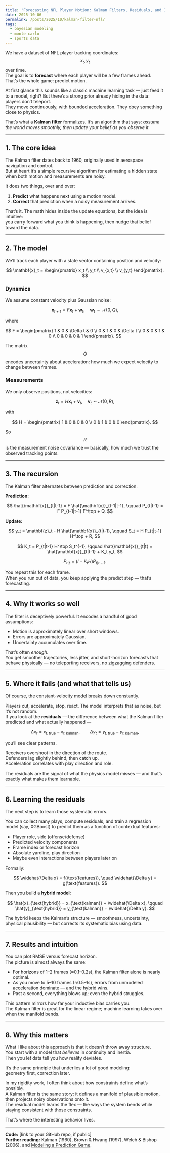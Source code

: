 ```yaml
---
title: 'Forecasting NFL Player Motion: Kalman Filters, Residuals, and Inductive Bias'
date: 2025-10-06
permalink: /posts/2025/10/kalman-filter-nfl/
tags: 
  - bayesian modeling
  - monte carlo
  - sports data
---
```


We have a dataset of NFL player tracking coordinates: $$x_t, y_t$$ over time.  
The goal is to **forecast** where each player will be a few frames ahead.  
That’s the whole game: predict motion.

At first glance this sounds like a classic machine learning task — just feed it to a model, right? But there’s a strong prior already hiding in the data: players don’t teleport.  
They move continuously, with bounded acceleration. They obey something close to physics.

That’s what a **Kalman filter** formalizes. It’s an algorithm that says: *assume the world moves smoothly, then update your belief as you observe it.*

---

## 1. The core idea

The Kalman filter dates back to 1960, originally used in aerospace navigation and control.  
But at heart it’s a simple recursive algorithm for estimating a hidden state when both motion and measurements are noisy.

It does two things, over and over:

1. **Predict** what happens next using a motion model.  
2. **Correct** that prediction when a noisy measurement arrives.

That’s it. The math hides inside the update equations, but the idea is intuitive:  
you carry forward what you think is happening, then nudge that belief toward the data.

---

## 2. The model

We’ll track each player with a state vector containing position and velocity:

$$
\mathbf{x}_t = 
\begin{pmatrix}
x_t \\
y_t \\
v_{x,t} \\
v_{y,t}
\end{pmatrix}.
$$

### Dynamics

We assume constant velocity plus Gaussian noise:

$$
\mathbf{x}_{t+1} = F \mathbf{x}_t + \mathbf{w}_t, \quad \mathbf{w}_t \sim \mathcal{N}(0, Q),
$$

where

$$
F =
\begin{pmatrix}
1 & 0 & \Delta t & 0 \\
0 & 1 & 0 & \Delta t \\
0 & 0 & 1 & 0 \\
0 & 0 & 0 & 1
\end{pmatrix}.
$$

The matrix $$Q$$ encodes uncertainty about acceleration: how much we expect velocity to change between frames.

### Measurements

We only observe positions, not velocities:

$$
\mathbf{z}_t = H \mathbf{x}_t + \mathbf{v}_t, \quad \mathbf{v}_t \sim \mathcal{N}(0, R),
$$

with

$$
H =
\begin{pmatrix}
1 & 0 & 0 & 0 \\
0 & 1 & 0 & 0
\end{pmatrix}.
$$

So $$R$$ is the measurement noise covariance — basically, how much we trust the observed tracking points.

---

## 3. The recursion

The Kalman filter alternates between prediction and correction.

**Prediction:**

$$
\hat{\mathbf{x}}_{t|t-1} = F \hat{\mathbf{x}}_{t-1|t-1}, \qquad
P_{t|t-1} = F P_{t-1|t-1} F^\top + Q.
$$

**Update:**

$$
y_t = \mathbf{z}_t - H \hat{\mathbf{x}}_{t|t-1}, \qquad
S_t = H P_{t|t-1} H^\top + R,
$$

$$
K_t = P_{t|t-1} H^\top S_t^{-1}, \qquad
\hat{\mathbf{x}}_{t|t} = \hat{\mathbf{x}}_{t|t-1} + K_t y_t,
$$

$$
P_{t|t} = (I - K_t H) P_{t|t-1}.
$$

You repeat this for each frame.  
When you run out of data, you keep applying the predict step — that’s forecasting.

---

## 4. Why it works so well

The filter is deceptively powerful. It encodes a handful of good assumptions:

- Motion is approximately linear over short windows.
- Errors are approximately Gaussian.
- Uncertainty accumulates over time.

That’s often *enough*.  
You get smoother trajectories, less jitter, and short-horizon forecasts that behave physically — no teleporting receivers, no zigzagging defenders.

---

## 5. Where it fails (and what that tells us)

Of course, the constant-velocity model breaks down constantly.

Players cut, accelerate, stop, react. The model interprets that as noise, but it’s not random.  
If you look at the **residuals** — the difference between what the Kalman filter predicted and what actually happened —

$$
\Delta x_t = x_{t,\text{true}} - x_{t,\text{kalman}}, \qquad
\Delta y_t = y_{t,\text{true}} - y_{t,\text{kalman}},
$$

you’ll see clear patterns.

Receivers overshoot in the direction of the route.  
Defenders lag slightly behind, then catch up.  
Acceleration correlates with play direction and role.

The residuals are the signal of what the physics model misses — and that’s exactly what makes them learnable.

---

## 6. Learning the residuals

The next step is to learn those systematic errors.

You can collect many plays, compute residuals, and train a regression model (say, XGBoost) to predict them as a function of contextual features:

- Player role, side (offense/defense)
- Predicted velocity components
- Frame index or forecast horizon
- Absolute yardline, play direction
- Maybe even interactions between players later on

Formally:

$$
\widehat{\Delta x} = f(\text{features}), \quad \widehat{\Delta y} = g(\text{features}).
$$

Then you build a **hybrid model**:

$$
\hat{x}_{\text{hybrid}} = x_{\text{kalman}} + \widehat{\Delta x}, \qquad
\hat{y}_{\text{hybrid}} = y_{\text{kalman}} + \widehat{\Delta y}.
$$

The hybrid keeps the Kalman’s structure — smoothness, uncertainty, physical plausibility — but corrects its systematic bias using data.

---

## 7. Results and intuition

You can plot RMSE versus forecast horizon.  
The picture is almost always the same:

- For horizons of 1–2 frames (≈0.1–0.2s), the Kalman filter alone is nearly optimal.  
- As you move to 5–10 frames (≈0.5–1s), errors from unmodeled acceleration dominate — and the hybrid wins.  
- Past a second, everything blows up; even the hybrid struggles.

This pattern mirrors how far your inductive bias carries you.  
The Kalman filter is great for the linear regime; machine learning takes over when the manifold bends.

---

## 8. Why this matters

What I like about this approach is that it doesn’t throw away structure.  
You start with a model that *believes* in continuity and inertia.  
Then you let data tell you how reality deviates.

It’s the same principle that underlies a lot of good modeling:  
geometry first, correction later.

In my rigidity work, I often think about how constraints define what’s possible.  
A Kalman filter is the same story: it defines a manifold of plausible motion, then projects noisy observations onto it.  
The residual model learns the flex — the ways the system bends while staying consistent with those constraints.

That’s where the interesting behavior lives.

---

**Code:** [link to your GitHub repo, if public]  
**Further reading:** Kalman (1960), Brown & Hwang (1997), Welch & Bishop (2006), and [Modeling a Prediction Game](https://ryan-a-anderson.github.io/posts/2024/12/modeling-a-prediction-game/).

